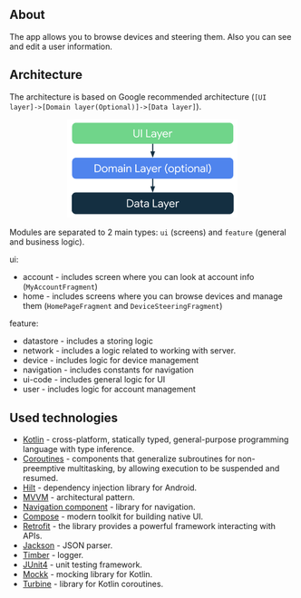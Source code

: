 ## About

The app allows you to browse devices and steering them. Also you can see and edit a user
information.

## Architecture

The architecture is based on Google recommended
architecture (`[UI layer]->[Domain layer(Optional)]->[Data layer]`).

<p align="center">
  <img src="assets/arch-google.png" width="300"/>
</p>

Modules are separated to 2 main types: `ui` (screens) and `feature` (general and business logic).

ui:

- account - includes screen where you can look at account info (`MyAccountFragment`)
- home - includes screens where you can browse devices and manage them (`HomePageFragment`
  and `DeviceSteeringFragment`)

feature:

- datastore - includes a storing logic
- network - includes a logic related to working with server.
- device - includes logic for device management
- navigation - includes constants for navigation
- ui-code - includes general logic for UI
- user - includes logic for account management

## Used technologies

- [Kotlin](https://kotlinlang.org/docs/home.html) - cross-platform, statically typed,
  general-purpose programming language with type inference.
- [Coroutines](https://kotlinlang.org/docs/coroutines-overview.html) - components that generalize
  subroutines for non-preemptive multitasking, by allowing execution to be suspended and resumed.
- [Hilt](https://developer.android.com/training/dependency-injection/hilt-android) - dependency
  injection library for Android.
- [MVVM](https://developer.android.com/topic/libraries/architecture/viewmodel) - architectural
  pattern.
- [Navigation component](https://developer.android.com/guide/navigation) - library for navigation.
- [Compose](https://developer.android.com/jetpack/compose) - modern toolkit for building native UI.
- [Retrofit](https://square.github.io/retrofit/) - the library provides a powerful framework interacting with APIs.
- [Jackson](https://github.com/FasterXML/jackson-module-kotlin) - JSON parser.
- [Timber](https://github.com/JakeWharton/timber) - logger.
- [JUnit4](https://junit.org/junit4/) - unit testing framework.
- [Mockk](https://mockk.io/) - mocking library for Kotlin.
- [Turbine](https://github.com/cashapp/turbine) - library for Kotlin coroutines.
